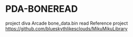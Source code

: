# PDA-BONEREAD
project diva Arcade bone_data.bin read
Reference project https://github.com/blueskythlikesclouds/MikuMikuLibrary
